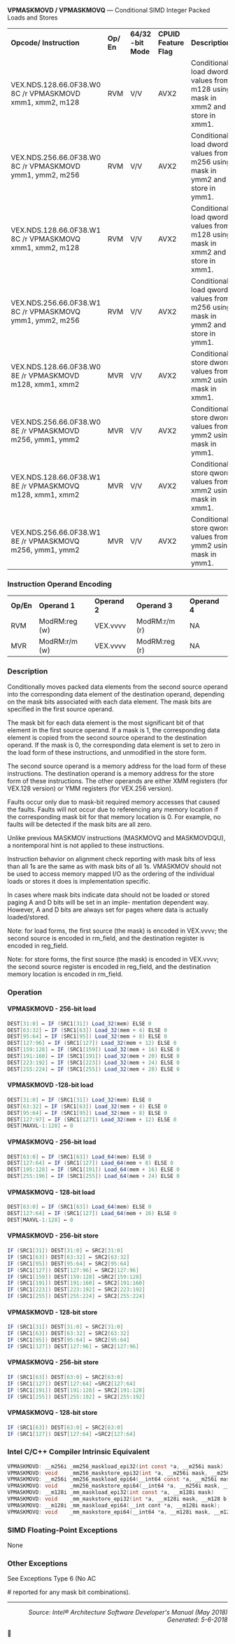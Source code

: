 <b>VPMASKMOVD / VPMASKMOVQ</b> —  Conditional SIMD Integer Packed Loads and Stores
<table>
	<tr>
		<td><b>Opcode/ Instruction</b></td>
		<td><b>Op/ En</b></td>
		<td><b>64/32 -bit Mode</b></td>
		<td><b>CPUID Feature Flag</b></td>
		<td><b>Description</b></td>
	</tr>
	<tr>
		<td>VEX.NDS.128.66.0F38.W0 8C /r VPMASKMOVD xmm1, xmm2, m128</td>
		<td>RVM</td>
		<td>V/V</td>
		<td>AVX2</td>
		<td>Conditionally load dword values from m128 using mask in xmm2 and store in xmm1.</td>
	</tr>
	<tr>
		<td>VEX.NDS.256.66.0F38.W0 8C /r VPMASKMOVD ymm1, ymm2, m256</td>
		<td>RVM</td>
		<td>V/V</td>
		<td>AVX2</td>
		<td>Conditionally load dword values from m256 using mask in ymm2 and store in ymm1.</td>
	</tr>
	<tr>
		<td>VEX.NDS.128.66.0F38.W1 8C /r VPMASKMOVQ xmm1, xmm2, m128</td>
		<td>RVM</td>
		<td>V/V</td>
		<td>AVX2</td>
		<td>Conditionally load qword values from m128 using mask in xmm2 and store in xmm1.</td>
	</tr>
	<tr>
		<td>VEX.NDS.256.66.0F38.W1 8C /r VPMASKMOVQ ymm1, ymm2, m256</td>
		<td>RVM</td>
		<td>V/V</td>
		<td>AVX2</td>
		<td>Conditionally load qword values from m256 using mask in ymm2 and store in ymm1.</td>
	</tr>
	<tr>
		<td>VEX.NDS.128.66.0F38.W0 8E /r VPMASKMOVD m128, xmm1, xmm2</td>
		<td>MVR</td>
		<td>V/V</td>
		<td>AVX2</td>
		<td>Conditionally store dword values from xmm2 using mask in xmm1.</td>
	</tr>
	<tr>
		<td>VEX.NDS.256.66.0F38.W0 8E /r VPMASKMOVD m256, ymm1, ymm2</td>
		<td>MVR</td>
		<td>V/V</td>
		<td>AVX2</td>
		<td>Conditionally store dword values from ymm2 using mask in ymm1.</td>
	</tr>
	<tr>
		<td>VEX.NDS.128.66.0F38.W1 8E /r VPMASKMOVQ m128, xmm1, xmm2</td>
		<td>MVR</td>
		<td>V/V</td>
		<td>AVX2</td>
		<td>Conditionally store qword values from xmm2 using mask in xmm1.</td>
	</tr>
	<tr>
		<td>VEX.NDS.256.66.0F38.W1 8E /r VPMASKMOVQ m256, ymm1, ymm2</td>
		<td>MVR</td>
		<td>V/V</td>
		<td>AVX2</td>
		<td>Conditionally store qword values from ymm2 using mask in ymm1.</td>
	</tr>
</table>


### Instruction Operand Encoding
<table>
	<tr>
		<td><b>Op/En</b></td>
		<td><b>Operand 1</b></td>
		<td><b>Operand 2</b></td>
		<td><b>Operand 3</b></td>
		<td><b>Operand 4</b></td>
	</tr>
	<tr>
		<td>RVM</td>
		<td>ModRM:reg (w)</td>
		<td>VEX.vvvv</td>
		<td>ModRM:r/m (r)</td>
		<td>NA</td>
	</tr>
	<tr>
		<td>MVR</td>
		<td>ModRM:r/m (w)</td>
		<td>VEX.vvvv</td>
		<td>ModRM:reg (r)</td>
		<td>NA</td>
	</tr>
</table>


### Description
Conditionally moves packed data elements from the second source operand into the corresponding data element of
the destination operand, depending on the mask bits associated with each data element. The mask bits are specified
 in the first source operand.

The mask bit for each data element is the most significant bit of that element in the first source operand. If a mask
is 1, the corresponding data element is copied from the second source operand to the destination operand. If the
mask is 0, the corresponding data element is set to zero in the load form of these instructions, and unmodified in
the store form.

The second source operand is a memory address for the load form of these instructions. The destination operand is
a memory address for the store form of these instructions. The other operands are either XMM registers (for
VEX.128 version) or YMM registers (for VEX.256 version).

Faults occur only due to mask-bit required memory accesses that caused the faults. Faults will not occur due to
referencing any memory location if the corresponding mask bit for that memory location is 0. For example, no
faults will be detected if the mask bits are all zero.

Unlike previous MASKMOV instructions (MASKMOVQ and MASKMOVDQU), a nontemporal hint is not applied to
these instructions.

Instruction behavior on alignment check reporting with mask bits of less than all 1s are the same as with mask bits
of all 1s.
VMASKMOV should not be used to access memory mapped I/O as the ordering of the individual loads or stores it
does is implementation specific.

In cases where mask bits indicate data should not be loaded or stored paging A and D bits will be set in an imple-
mentation dependent way. However, A and D bits are always set for pages where data is actually loaded/stored.

Note: for load forms, the first source (the mask) is encoded in VEX.vvvv; the second source is encoded in rm_field,
and the destination register is encoded in reg_field.

Note: for store forms, the first source (the mask) is encoded in VEX.vvvv; the second source register is encoded in
reg_field, and the destination memory location is encoded in rm_field.

### Operation


#### VPMASKMOVD - 256-bit load
```java
DEST[31:0] ← IF (SRC1[31]) Load_32(mem) ELSE 0 
DEST[63:32] ← IF (SRC1[63]) Load_32(mem + 4) ELSE 0 
DEST[95:64] ← IF (SRC1[95]) Load_32(mem + 8) ELSE 0 
DEST[127:96] ← IF (SRC1[127]) Load_32(mem + 12) ELSE 0 
DEST[159:128] ← IF (SRC1[159]) Load_32(mem + 16) ELSE 0 
DEST[191:160] ← IF (SRC1[191]) Load_32(mem + 20) ELSE 0 
DEST[223:192] ← IF (SRC1[223]) Load_32(mem + 24) ELSE 0 
DEST[255:224] ← IF (SRC1[255]) Load_32(mem + 28) ELSE 0 
```
#### VPMASKMOVD -128-bit load
```java
DEST[31:0] ← IF (SRC1[31]) Load_32(mem) ELSE 0 
DEST[63:32] ← IF (SRC1[63]) Load_32(mem + 4) ELSE 0 
DEST[95:64] ← IF (SRC1[95]) Load_32(mem + 8) ELSE 0 
DEST[127:97] ← IF (SRC1[127]) Load_32(mem + 12) ELSE 0 
DEST[MAXVL-1:128] ← 0
```
#### VPMASKMOVQ - 256-bit load
```java
DEST[63:0] ← IF (SRC1[63]) Load_64(mem) ELSE 0 
DEST[127:64] ← IF (SRC1[127]) Load_64(mem + 8) ELSE 0 
DEST[195:128] ← IF (SRC1[191]) Load_64(mem + 16) ELSE 0 
DEST[255:196] ← IF (SRC1[255]) Load_64(mem + 24) ELSE 0 
```
#### VPMASKMOVQ - 128-bit load
```java
DEST[63:0] ← IF (SRC1[63]) Load_64(mem) ELSE 0 
DEST[127:64] ← IF (SRC1[127]) Load_64(mem + 16) ELSE 0
DEST[MAXVL-1:128] ← 0
```
#### VPMASKMOVD - 256-bit store
```java
IF (SRC1[31]) DEST[31:0] ← SRC2[31:0] 
IF (SRC1[63]) DEST[63:32] ← SRC2[63:32] 
IF (SRC1[95]) DEST[95:64] ← SRC2[95:64] 
IF (SRC1[127]) DEST[127:96] ← SRC2[127:96] 
IF (SRC1[159]) DEST[159:128] ←SRC2[159:128] 
IF (SRC1[191]) DEST[191:160] ← SRC2[191:160] 
IF (SRC1[223]) DEST[223:192] ← SRC2[223:192] 
IF (SRC1[255]) DEST[255:224] ← SRC2[255:224] 
```
#### VPMASKMOVD - 128-bit store
```java
IF (SRC1[31]) DEST[31:0] ← SRC2[31:0] 
IF (SRC1[63]) DEST[63:32] ← SRC2[63:32] 
IF (SRC1[95]) DEST[95:64] ← SRC2[95:64] 
IF (SRC1[127]) DEST[127:96] ← SRC2[127:96] 
```
#### VPMASKMOVQ - 256-bit store
```java
IF (SRC1[63]) DEST[63:0] ← SRC2[63:0] 
IF (SRC1[127]) DEST[127:64] ←SRC2[127:64] 
IF (SRC1[191]) DEST[191:128] ← SRC2[191:128] 
IF (SRC1[255]) DEST[255:192] ← SRC2[255:192] 
```
#### VPMASKMOVQ - 128-bit store
```java
IF (SRC1[63]) DEST[63:0] ← SRC2[63:0] 
IF (SRC1[127]) DEST[127:64] ←SRC2[127:64] 
```
### Intel C/C++ Compiler Intrinsic Equivalent
```c
VPMASKMOVD: __m256i _mm256_maskload_epi32(int const *a, __m256i mask)
VPMASKMOVD: void    _mm256_maskstore_epi32(int *a, __m256i mask, __m256i b)
VPMASKMOVQ: __m256i _mm256_maskload_epi64(__int64 const *a, __m256i mask);
VPMASKMOVQ: void    _mm256_maskstore_epi64(__int64 *a, __m256i mask, __m256d b);
VPMASKMOVD: __m128i _mm_maskload_epi32(int const *a, __m128i mask)
VPMASKMOVD: void    _mm_maskstore_epi32(int *a, __m128i mask, __m128 b)
VPMASKMOVQ: __m128i _mm_maskload_epi64(__int cont *a, __m128i mask);
VPMASKMOVQ: void    _mm_maskstore_epi64(__int64 *a, __m128i mask, __m128i b);
```
### SIMD Floating-Point Exceptions
None

### Other Exceptions

See Exceptions Type 6 (No AC<p># reported for any mask bit combinations).

 --- 
<p align="right"><i>Source: Intel® Architecture Software Developer's Manual (May 2018)<br>Generated: 5-6-2018</i></p>

